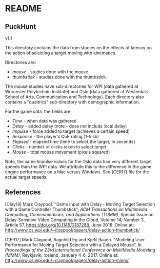 # README

## PuckHunt

v1.1

This directory contains the data from studies on the effects of
latency on the action of selecting a target moving with kinematics.

Directories are:

+ *mouse* - studies done with the mouse.
+ *thumbstick* - studies done with the thumbstick.

The mouse studies have sub-directories for WPI (data gathered at
Worcester Polytechnic Institute) and Oslo (data gathered at Westerdals
School of Arts, Communication and Technology).  Each directory also
contains a "qualtrics" sub-directory with demographic information.

For the game data, the fields are:

+ *Time* - when data was gathered
+ *Delay* - added delay (note - does *not* include local delay)
+ *Impulse* - force added to target (achieves a certain speed)
+ *Response* - the player's QoE rating (1-5ish)
+ *Elapsed* -  elapsed time (time to select the target, in seconds)
+ *Clicks* - number of clicks taken to select target
+ *Mouse* - total mouse movement (pixels squared)

Note, the same Impulse values for the Oslo data had very different
target speeds than the WPI data.  We attribute this to the difference
in the game engine performance on a Mac versus Windows.  See [CER17]
file for the actual target speeds.

## References

[Clay18] Mark Claypool. "Game Input with Delay - Moving Target
Selection with a Game Controller Thumbstick", *ACM Transactions on
Multimedia Computing, Communications, and Applications (TOMM)*,
Special Issue on Delay-Sensitive Video Computing in the Cloud, Volume
14, Number 3, Article 57, https://doi.org/10.1145/3187288, June
2018. Online at:
http://www.cs.wpi.edu/~claypool/papers/delay-action-thumbstick/

[CER17] Mark Claypool, Ragnhild Eg and Kjetil Raaen. "Modeling User
Performance for Moving Target Selection with a Delayed Mouse", In
*Proceedings of the 23rd International Conference on MultiMedia
Modeling (MMM)*, Reykjavik, Iceland, January 4-6, 2017. Online at:
http://www.cs.wpi.edu/~claypool/papers/delay-action-mmm/
